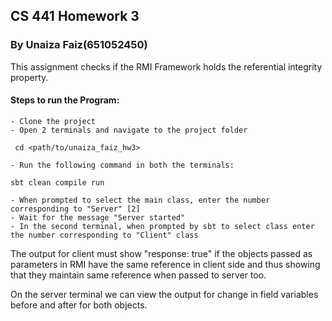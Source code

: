 ## CS 441 Homework 3
### By Unaiza Faiz(651052450)

This assignment checks if the RMI Framework holds the referential integrity property. 

#### Steps to run the Program:

	- Clone the project 
	- Open 2 terminals and navigate to the project folder 
`` cd <path/to/unaiza_faiz_hw3>``


	- Run the following command in both the terminals:
`` sbt clean compile run ``	



	- When prompted to select the main class, enter the number corresponding to "Server" [2]
	- Wait for the message "Server started"
	- In the second terminal, when prompted by sbt to select class enter the number corresponding to "Client" class

The output for client must show "response: true" if the objects passed as parameters in RMI have the same reference in client side and thus showing that they maintain same reference when passed to server too. 

On the server terminal we can view the output for change in field variables before and after for both objects. 

